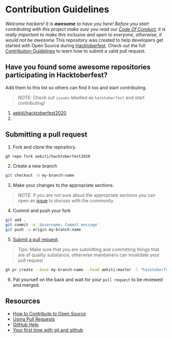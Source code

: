 # Contribution Guidelines

_Welcome hackers! It is **awesome** to have you here! Before you start contributing with this project make sure you read our [Code Of Conduct](https://github.com/aekiti/hacktoberfest2020/blob/master/CODE_OF_CONDUCT.md), it is really important to make this inclusive and open to everyone, otherwise, it would not be awesome_
This repository was created to help developers get started with Open Source during [Hacktoberfest](https://hacktoberfest.digitalocean.com/). Check out the full [Contribution Guidelines](https://aekiti.github.io/hacktoberfest2020) to learn how to submit a valid pull request.

## Have you found some awesome repositories participating in Hacktoberfest?

Add them to this list so others can find it too and start contributing.
> NOTE: Check out `issues` labelled as `hacktoberfest` and start contributing!

1. [aekiti/hacktoberfest2020](https://github.com/aekiti/hacktoberfest2020)
2. 

## Submitting a pull request

1. Fork and clone the repository.
```bash
gh repo fork aekiti/hacktoberfest2020
```
2. Create a new branch
```bash
git checkout -b my-branch-name
```
3. Make your changes to the appropriate sections. 
> NOTE: If you are not sure about the appropriate sections you can open an [issue](https://github.com/aekiti/hacktoberfest2020/issues/new?assignees=&labels=hacktoberfest&template=hacktoberfest.md&title=%5BHacktoberfest%5D) to discuss with the community.
4. Commit and push your fork
```bash
git add .
git commit -m '@username: Commit message'
git push -u origin my-branch-name
```
5. [Submit a pull request](https://github.com/aekiti/hacktoberfest2020/compare).
> Tips: Make sure that you are submitting and committing things that are of quality substance, otherwise maintainers can invalidate your pull request
```bash
gh pr create --base my-branch-name --head aekiti:master -l "hacktoberfest" -t "[Hacktoberfest]" -w
```
6. Pat yourself on the back and wait for your `pull request` to be reviewed and merged.

## Resources

- [How to Contribute to Open Source](https://opensource.guide/how-to-contribute/)
- [Using Pull Requests](https://help.github.com/articles/about-pull-requests/)
- [GitHub Help](https://help.github.com)
- [Your first time with git and github](https://kbroman.org/github_tutorial/pages/first_time.html)
